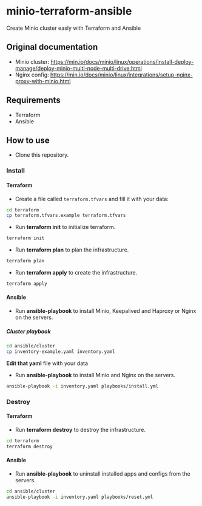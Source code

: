 # minio-terraform-ansible

Create Minio cluster easly with Terraform and Ansible

## Original documentation

- Minio cluster: https://min.io/docs/minio/linux/operations/install-deploy-manage/deploy-minio-multi-node-multi-drive.html
- Nginx config: https://min.io/docs/minio/linux/integrations/setup-nginx-proxy-with-minio.html

## Requirements

- Terraform
- Ansible

## How to use

- Clone this repository.

### Install

#### Terraform

- Create a file called `terraform.tfvars` and fill it with your data:

``` bash
cd terraform
cp terraform.tfvars.example terraform.tfvars
```

- Run **terraform init** to initialize terraform.

```bash
terraform init
```

- Run **terraform plan** to plan the infrastructure.

```bash
terraform plan
```

- Run **terraform apply** to create the infrastructure.

```bash
terraform apply
```

#### Ansible

- Run **ansible-playbook** to install Minio, Keepalived and Haproxy or Nginx on the servers.

##### Cluster playbook

```bash
cd ansible/cluster
cp inventory-example.yaml inventory.yaml
```

**Edit that yaml** file with your data

- Run **ansible-playbook** to install Minio and Nginx on the servers.

``` bash
ansible-playbook -i inventory.yaml playbooks/install.yml
```

### Destroy

#### Terraform

- Run **terraform destroy** to destroy the infrastructure.

```bash
cd terraform
terraform destroy
```

#### Ansible

- Run **ansible-playbook** to uninstall installed apps and configs from the servers.

``` bash
cd ansible/cluster
ansible-playbook -i inventory.yaml playbooks/reset.yml
```
